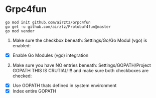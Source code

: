 # Grpc4fun

```
go mod init github.com/airztz/Grpc4fun
go get -u github.com/airztz/Protobuf4fun@master
go mod vendor
```

1. Make sure the checkbox 
beneath: Settings/Go/Go Modul (vgo) is enabled:
- [X] Enable Go Modules (vgo) integration 

 
2. Make sure you have NO entries 
beneath: Settings/GOPATH/Project GOPATH THIS IS CRUTIAL!!!! 
and make sure both checkboxes are checked: 

- [X] Use GOPATH thats defined in system environment 
- [X] Index entire GOPATH